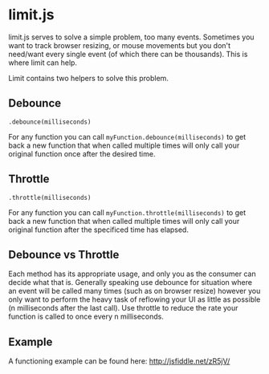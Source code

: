 limit.js
========

limit.js serves to solve a simple problem, too many events. Sometimes you want to track browser resizing, or mouse movements but you don't need/want every single event (of which there can be thousands). This is where limit can help. 

Limit contains two helpers to solve this problem.

Debounce
--------

`.debounce(milliseconds)`

For any function you can call `myFunction.debounce(milliseconds)` to get back a new function that when called multiple times will only call your original function once after the desired time.

Throttle
--------

`.throttle(milliseconds)`

For any function you can call `myFunction.throttle(milliseconds)` to get back a new function that when called multiple times will only call your original function after the specificed time has elapsed.

Debounce vs Throttle
--------------------

Each method has its appropriate usage, and only you as the consumer can decide what that is. Generally speaking use debounce for situation where an event will be called many times (such as on browser resize) however you only want to perform the heavy task of reflowing your UI as little as possible (n milliseconds after the last call). Use throttle to reduce the rate your function is called to once every n milliseconds.

Example
-------

A functioning example can be found here: http://jsfiddle.net/zR5jV/